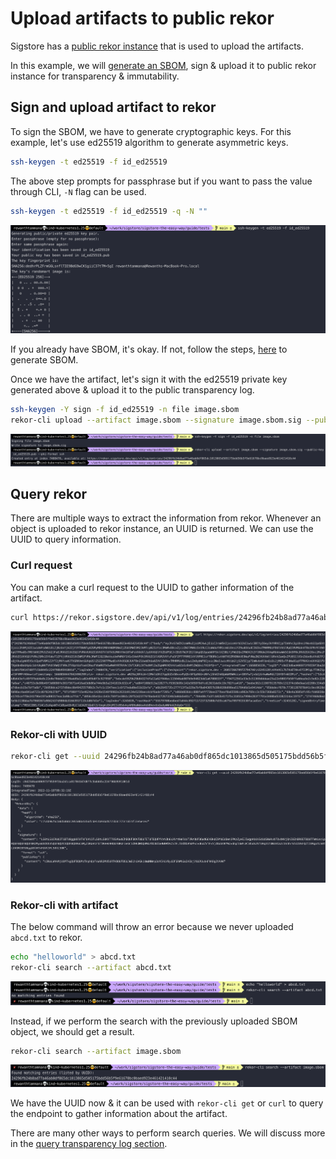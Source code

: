 # Upload artifacts to public rekor

Sigstore has a [public rekor instance](https://rekor.sigstore.dev) that is used to upload the artifacts.

In this example, we will [generate an SBOM](../sbom/generate.md), sign & upload it to public rekor instance for transparency & immutability.

## Sign and upload artifact to rekor

To sign the SBOM, we have to generate cryptographic keys. For this example, let's use ed25519 algorithm to generate asymmetric keys.

```bash
ssh-keygen -t ed25519 -f id_ed25519
```

The above step prompts for passphrase but if you want to pass the value through CLI, `-N` flag can be used.

```bash
ssh-keygen -t ed25519 -f id_ed25519 -q -N ""
```

![rekor-ssh-keygen-generate-keys](../images/rekor-ssh-keygen-generate-keys.png)

If you already have SBOM, it's okay. If not, follow the steps, [here](../sbom/generate.md) to generate SBOM.

Once we have the artifact, let's sign it with the ed25519 private key generated above & upload it to the public transparency log.

```bash
ssh-keygen -Y sign -f id_ed25519 -n file image.sbom
rekor-cli upload --artifact image.sbom --signature image.sbom.sig --public-key id_ed25519.pub --pki-format ssh
```

![rekor-upload-sbom-public](../images/rekor-upload-sbom-public.png)

## Query rekor

There are multiple ways to extract the information from rekor. Whenever an object is uploaded to rekor instance, an UUID is returned. We can use the UUID to query information.

### Curl request

You can make a curl request to the UUID to gather information of the artifact.

```bash
curl https://rekor.sigstore.dev/api/v1/log/entries/24296fb24b8ad77a46ab0df865dc1013865d505175bdd56b5f9e61678bc0baed923e461421410c44
```

![rekor-query-curl](../images/rekor-query-curl.png)

### Rekor-cli with UUID

```bash
rekor-cli get --uuid 24296fb24b8ad77a46ab0df865dc1013865d505175bdd56b5f9e61678bc0baed923e461421410c44
```

![rekor-query-uuid](../images/rekor-query-uuid.png)

### Rekor-cli with artifact

The below command will throw an error because we never uploaded `abcd.txt` to rekor.

```bash
echo "helloworld" > abcd.txt
rekor-cli search --artifact abcd.txt
```

![rekor-query-artifact-not-uploaded](../images/rekor-query-artifact-not-uploaded.png)

Instead, if we perform the search with the previously uploaded SBOM object, we should get a result.

```bash
rekor-cli search --artifact image.sbom
```

![rekor-query-artifact](../images/rekor-query-artifact.png)

We have the UUID now & it can be used with `rekor-cli get` or `curl` to query the endpoint to gather information about the artifact.

There are many other ways to perform search queries. We will discuss more in the [query transparency log section](./query-transparency-log.md).